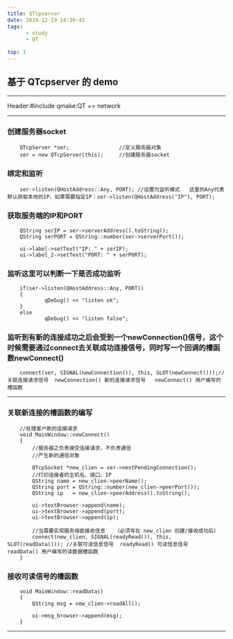 ```yaml
---
title: QTcpserver
date: 2019-12-19 14:30:42
tags: 
      - study
      - QT
      
top: 1
---
```



## 基于 QTcpserver 的 demo       
  
<!--more-->
        
----


Header:#include <QTcpServer> 
qmake:QT += network


----
### 创建服务器socket

        QTcpServer *ser;                //定义服务器对象
        ser = new QTcpServer(this);     //创建服务器socket
        
### 绑定和监听

        ser->listen(QHostAddress::Any, PORT); //设置为监听模式   这里的Any代表默认获取本地的IP，如果需要指定IP：ser->listen(QHostAddress("IP"), PORT);
        
### 获取服务端的IP和PORT

        QString serIP = ser->serverAddress().toString();
        QString serPORT = QString::number(ser->serverPort());

        ui->label->setText("IP: " + serIP);
        ui->label_2->setText("PORT: " + serPORT);
        
### 监听这里可以判断一下是否成功监听

        if(ser->listen(QHostAddress::Any, PORT))
        {
                qDebug() << "listen ok";
        }
        else
                qDebug() << "listen false";
                
### 监听到有新的连接成功之后会受到一个newConnection()信号，这个时候需要通过connect去关联成功连接信号，同时写一个回调的槽函数newConnect()

        connect(ser, SIGNAL(newConnection()), this, SLOT(newConnect()));//关联连接请求信号  newConnection() 新的连接请求信号   newConnect() 用户编写的槽函数
        
----  

### 关联新连接的槽函数的编写

        //处理客户断的连接请求
        void MainWindow::newConnect()
        {
            //服务器之负责接受连接请求，不负责通信
            //产生新的通信对象

            QTcpSocket *new_clien = ser->nextPendingConnection();
            //打印连接者的主机名、端口、IP
            QString name = new_clien->peerName();
            QString port = QString::number(new_clien->peerPort());
            QString ip   = new_clien->peerAddress().toString();

            ui->textBrowser->append(name);
            ui->textBrowser->append(port);
            ui->textBrowser->append(ip);
            
            //当需要实现服务端能接收信息   （必须写在 new_clien 创建/接收成功后）
            connect(new_clien, SIGNAL(readyRead()), this, SLOT(readData())); //关联可读信息信号  readyRead() 可读信息信号    readData() 用户编写的读数据槽函数
        }

### 接收可读信号的槽函数

        void MainWindow::readData()
        {
            QString msg = new_clien->readAll();

            ui->msg_browser->append(msg);
        }
        
----        
